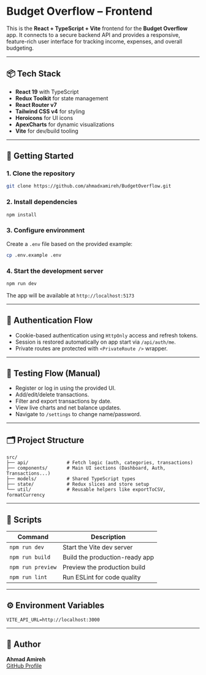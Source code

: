 # Budget Overflow – Frontend

This is the **React + TypeScript + Vite** frontend for the **Budget Overflow** app. It connects to a secure backend API and provides a responsive, feature-rich user interface for tracking income, expenses, and overall budgeting.

---

## 📦 Tech Stack

- **React 19** with TypeScript
- **Redux Toolkit** for state management
- **React Router v7**
- **Tailwind CSS v4** for styling
- **Heroicons** for UI icons
- **ApexCharts** for dynamic visualizations
- **Vite** for dev/build tooling

---

## 🚀 Getting Started

### 1. Clone the repository

```bash
git clone https://github.com/ahmadxamireh/BudgetOverflow.git
```

### 2. Install dependencies

```bash
npm install
```

### 3. Configure environment

Create a `.env` file based on the provided example:

```bash
cp .env.example .env
```

### 4. Start the development server

```bash
npm run dev
```

The app will be available at `http://localhost:5173`

---

## 🔐 Authentication Flow

- Cookie-based authentication using `HttpOnly` access and refresh tokens.
- Session is restored automatically on app start via `/api/auth/me`.
- Private routes are protected with `<PrivateRoute />` wrapper.

---

## 🧪 Testing Flow (Manual)

- Register or log in using the provided UI.
- Add/edit/delete transactions.
- Filter and export transactions by date.
- View live charts and net balance updates.
- Navigate to `/settings` to change name/password.

---

## 🗂️ Project Structure

```
src/
├── api/              # Fetch logic (auth, categories, transactions)
├── components/       # Main UI sections (Dashboard, Auth, Transactions...)
├── models/           # Shared TypeScript types
├── state/            # Redux slices and store setup
└── util/             # Reusable helpers like exportToCSV, formatCurrency
```

---

## 🧰 Scripts

| Command         | Description                       |
|----------------|-----------------------------------|
| `npm run dev`   | Start the Vite dev server         |
| `npm run build` | Build the production-ready app    |
| `npm run preview` | Preview the production build    |
| `npm run lint`  | Run ESLint for code quality       |

---

## ⚙️ Environment Variables

```
VITE_API_URL=http://localhost:3000
```

---

## 🙋 Author

**Ahmad Amireh**  
[GitHub Profile](https://github.com/ahmadxamireh)
